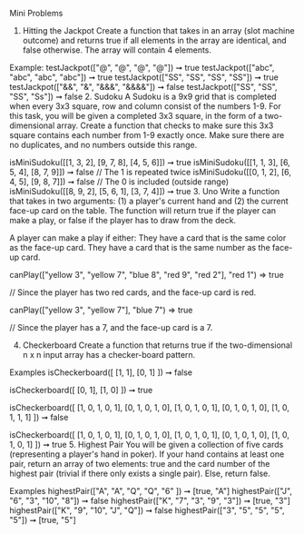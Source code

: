 Mini Problems
1. Hitting the Jackpot
Create a function that takes in an array (slot machine outcome) and returns true if all elements in the array are identical, and false otherwise. The array will contain 4 elements.

Example:
testJackpot(["@", "@", "@", "@"]) ➞ true
testJackpot(["abc", "abc", "abc", "abc"]) ➞ true
testJackpot(["SS", "SS", "SS", "SS"]) ➞ true
testJackpot(["&&", "&", "&&&", "&&&&"]) ➞ false
testJackpot(["SS", "SS", "SS", "Ss"]) ➞ false
2. Sudoku
A Sudoku is a 9x9 grid that is completed when every 3x3 square, row and column consist of the numbers 1-9. For this task, you will be given a completed 3x3 square, in the form of a two-dimensional array. Create a function that checks to make sure this 3x3 square contains each number from 1-9 exactly once. Make sure there are no duplicates, and no numbers outside this range.

isMiniSudoku([[1, 3, 2], [9, 7, 8], [4, 5, 6]]) ➞ true
isMiniSudoku([[1, 1, 3], [6, 5, 4], [8, 7, 9]]) ➞ false // The 1 is repeated twice
isMiniSudoku([[0, 1, 2], [6, 4, 5], [9, 8, 7]]) ➞ false // The 0 is included (outside range)
isMiniSudoku([[8, 9, 2], [5, 6, 1], [3, 7, 4]]) ➞ true
3. Uno
Write a function that takes in two arguments: (1) a player's current hand and (2) the current face-up card on the table. The function will return true if the player can make a play, or false if the player has to draw from the deck.

A player can make a play if either: They have a card that is the same color as the face-up card. They have a card that is the same number as the face-up card.

canPlay(["yellow 3", "yellow 7", "blue 8", "red 9", "red 2"], "red 1") => true

// Since the player has two red cards, and the face-up card is red.

canPlay(["yellow 3", "yellow 7"], "blue 7") => true

// Since the player has a 7, and the face-up card is a 7.

4. Checkerboard
Create a function that returns true if the two-dimensional n x n input array has a checker-board pattern.

Examples
isCheckerboard([
  [1, 1],
  [0, 1]
]) ➞ false

isCheckerboard([
  [0, 1],
  [1, 0]
]) ➞ true

isCheckerboard([
  [1, 0, 1, 0, 1],
  [0, 1, 0, 1, 0],
  [1, 0, 1, 0, 1],
  [0, 1, 0, 1, 0],
  [1, 0, 1, 1, 1]
]) ➞ false

isCheckerboard([
  [1, 0, 1, 0, 1],
  [0, 1, 0, 1, 0],
  [1, 0, 1, 0, 1],
  [0, 1, 0, 1, 0],
  [1, 0, 1, 0, 1]
]) ➞ true
5. Highest Pair
You will be given a collection of five cards (representing a player's hand in poker). If your hand contains at least one pair, return an array of two elements: true and the card number of the highest pair (trivial if there only exists a single pair). Else, return false.

Examples
highestPair(["A", "A", "Q", "Q", "6" ]) ➞ [true, "A"]
highestPair(["J", "6", "3", "10", "8"]) ➞ false
highestPair(["K", "7", "3", "9", "3"]) ➞ [true, "3"]
highestPair(["K", "9", "10", "J", "Q"]) ➞ false
highestPair(["3", "5", "5", "5", "5"]) ➞ [true, "5"]